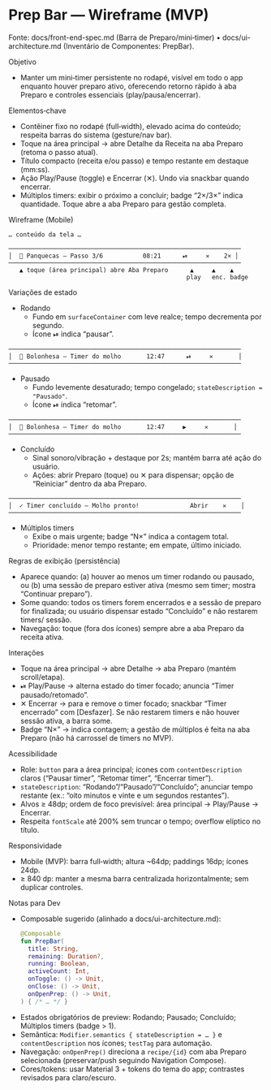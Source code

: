 # Prep Bar — Wireframe (MVP)

Fonte: docs/front-end-spec.md (Barra de Preparo/mini‑timer) • docs/ui-architecture.md (Inventário de Componentes: PrepBar).

Objetivo
- Manter um mini‑timer persistente no rodapé, visível em todo o app enquanto houver preparo ativo, oferecendo retorno rápido à aba Preparo e controles essenciais (play/pausa/encerrar).

Elementos‑chave
- Contêiner fixo no rodapé (full‑width), elevado acima do conteúdo; respeita barras do sistema (gesture/nav bar).
- Toque na área principal → abre Detalhe da Receita na aba Preparo (retoma o passo atual).
- Título compacto (receita e/ou passo) e tempo restante em destaque (mm:ss).
- Ação Play/Pause (toggle) e Encerrar (✕). Undo via snackbar quando encerrar.
- Múltiplos timers: exibir o próximo a concluir; badge “2×/3×” indica quantidade. Toque abre a aba Preparo para gestão completa.

Wireframe (Mobile)

```
… conteúdo da tela …

────────────────────────────────────────────────────────────────
│  🍳 Panquecas — Passo 3/6           08:21      ⏯     ✕    2× │
────────────────────────────────────────────────────────────────
   ▲ toque (área principal) abre Aba Preparo      ▲     ▲    ▲
                                                 play   enc. badge
```

Variações de estado
- Rodando
  - Fundo em `surfaceContainer` com leve realce; tempo decrementa por segundo.
  - Ícone ⏯ indica “pausar”.

```
────────────────────────────────────────────────────────────────
│  🍝 Bolonhesa — Timer do molho       12:47      ⏯     ✕       │
────────────────────────────────────────────────────────────────
```

- Pausado
  - Fundo levemente desaturado; tempo congelado; `stateDescription = "Pausado"`.
  - Ícone ⏯ indica “retomar”.

```
────────────────────────────────────────────────────────────────
│  🍝 Bolonhesa — Timer do molho       12:47     ▶️     ✕       │
────────────────────────────────────────────────────────────────
```

- Concluído
  - Sinal sonoro/vibração + destaque por 2s; mantém barra até ação do usuário.
  - Ações: abrir Preparo (toque) ou ✕ para dispensar; opção de “Reiniciar” dentro da aba Preparo.

```
────────────────────────────────────────────────────────────────
│  ✓ Timer concluído — Molho pronto!              Abrir    ✕    │
────────────────────────────────────────────────────────────────
```

- Múltiplos timers
  - Exibe o mais urgente; badge “N×” indica a contagem total.
  - Prioridade: menor tempo restante; em empate, último iniciado.

Regras de exibição (persistência)
- Aparece quando: (a) houver ao menos um timer rodando ou pausado, ou (b) uma sessão de preparo estiver ativa (mesmo sem timer; mostra “Continuar preparo”).
- Some quando: todos os timers forem encerrados e a sessão de preparo for finalizada; ou usuário dispensar estado “Concluído” e não restarem timers/ sessão.
- Navegação: toque (fora dos ícones) sempre abre a aba Preparo da receita ativa.

Interações
- Toque na área principal → abre Detalhe → aba Preparo (mantém scroll/etapa).
- ⏯ Play/Pause → alterna estado do timer focado; anuncia “Timer pausado/retomado”.
- ✕ Encerrar → para e remove o timer focado; snackbar “Timer encerrado” com [Desfazer]. Se não restarem timers e não houver sessão ativa, a barra some.
- Badge “N×” → indica contagem; a gestão de múltiplos é feita na aba Preparo (não há carrossel de timers no MVP).

Acessibilidade
- Role: `button` para a área principal; ícones com `contentDescription` claros (“Pausar timer”, “Retomar timer”, “Encerrar timer”).
- `stateDescription`: “Rodando”/“Pausado”/“Concluído”; anunciar tempo restante (ex.: “oito minutos e vinte e um segundos restantes”).
- Alvos ≥ 48dp; ordem de foco previsível: área principal → Play/Pause → Encerrar.
- Respeita `fontScale` até 200% sem truncar o tempo; overflow elíptico no título.

Responsividade
- Mobile (MVP): barra full‑width; altura ~64dp; paddings 16dp; ícones 24dp.
- ≥ 840 dp: manter a mesma barra centralizada horizontalmente; sem duplicar controles.

Notas para Dev
- Composable sugerido (alinhado a docs/ui-architecture.md):
  ```kotlin
  @Composable
  fun PrepBar(
    title: String,
    remaining: Duration?,
    running: Boolean,
    activeCount: Int,
    onToggle: () -> Unit,
    onClose: () -> Unit,
    onOpenPrep: () -> Unit,
  ) { /* … */ }
  ```
- Estados obrigatórios de preview: Rodando; Pausado; Concluído; Múltiplos timers (badge > 1).
- Semântica: `Modifier.semantics { stateDescription = … }` e `contentDescription` nos ícones; `testTag` para automação.
- Navegação: `onOpenPrep()` direciona a `recipe/{id}` com aba Preparo selecionada (preservar/push seguindo Navigation Compose).
- Cores/tokens: usar Material 3 + tokens do tema do app; contrastes revisados para claro/escuro.

